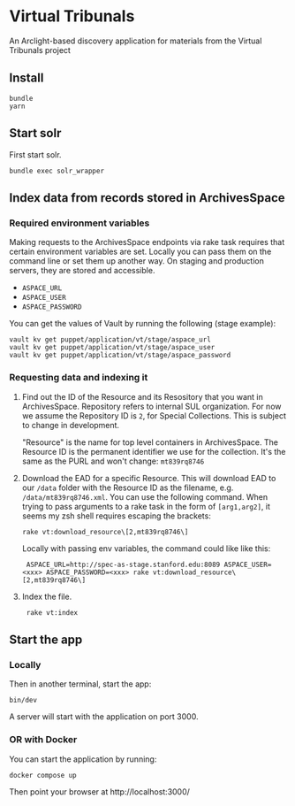 # Virtual Tribunals

An Arclight-based discovery application for materials from the Virtual Tribunals project

## Install
```
bundle
yarn
```


## Start solr
First start solr.
```shell
bundle exec solr_wrapper
```

## Index data from records stored in ArchivesSpace

### Required environment variables
Making requests to the ArchivesSpace endpoints via rake task requires that certain environment variables are set. Locally you can pass them on the command line or set them up another way. On staging and production servers, they are stored and accessible.
- `ASPACE_URL`
- `ASPACE_USER`
- `ASPACE_PASSWORD`

You can get the values of Vault by running the following (stage example):
```shell
vault kv get puppet/application/vt/stage/aspace_url
vault kv get puppet/application/vt/stage/aspace_user
vault kv get puppet/application/vt/stage/aspace_password
```

### Requesting data and indexing it
1. Find out the ID of the Resource and its Resository that you want in ArchivesSpace. Repository refers to internal SUL organization. For now we assume the Repository ID is `2`, for Special Collections. This is subject to change in development. 

    "Resource" is the name for top level containers in ArchivesSpace. The Resource ID is the permanent identifier we use for the collection. It's the same as the PURL and won't change: `mt839rq8746`

2. Download the EAD for a specific Resource. This will download EAD to our `/data` folder with the Resource ID as the filename, e.g. `/data/mt839rq8746.xml`. You can use the following command. When trying to pass arguments to a rake task in the form of `[arg1,arg2]`, it seems my zsh shell requires escaping the brackets:
    ```shell
    rake vt:download_resource\[2,mt839rq8746\]           
    ```

    Locally with passing env variables, the command could like like this:
    ```shell
     ASPACE_URL=http://spec-as-stage.stanford.edu:8089 ASPACE_USER=<xxx> ASPACE_PASSWORD=<xxx> rake vt:download_resource\[2,mt839rq8746\]  
     ```
3. Index the file.
    ```shell
     rake vt:index 
    ```
## Start the app

### Locally
Then in another terminal, start the app:
```shell
bin/dev
```
A server will start with the application on port 3000.

### OR with Docker
You can start the application by running:
```
docker compose up
```
Then point your browser at http://localhost:3000/
